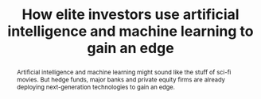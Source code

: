 ---
category: news
title: How elite investors use artificial intelligence and machine learning to gain an edge
abstract: Artificial intelligence and machine learning might sound like the stuff of sci-fi movies. But hedge funds, major banks and private equity firms are already deploying next-generation technologies to gain an edge.
publishedDateTime: 2019-02-17T16:39:00Z
sourceUrl: https://www.msn.com/en-us/money/markets/how-elite-investors-use-artificial-intelligence-and-machine-learning-to-gain-an-edge/ar-BBTHDqs?
type: article

provider:
  name: CNN
  id: V_AAqcK7_global
tags:
  - AI

images: 
  - url: assets/images/2019/3/How-elite-investors-use-artificial-intelligence-and-machine-learning-to-gain-an-edge-1.jpg
    width: 1100
    height: 619
    quality: 74
    title: None
    attribution: 
    focalRegion:
      x1: 490
      x2: 490
      y1: 282
      y2: 282

---